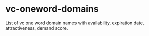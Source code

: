 # vc-oneword-domains
List of vc one word domain names with availability, expiration date, attractiveness, demand score.
